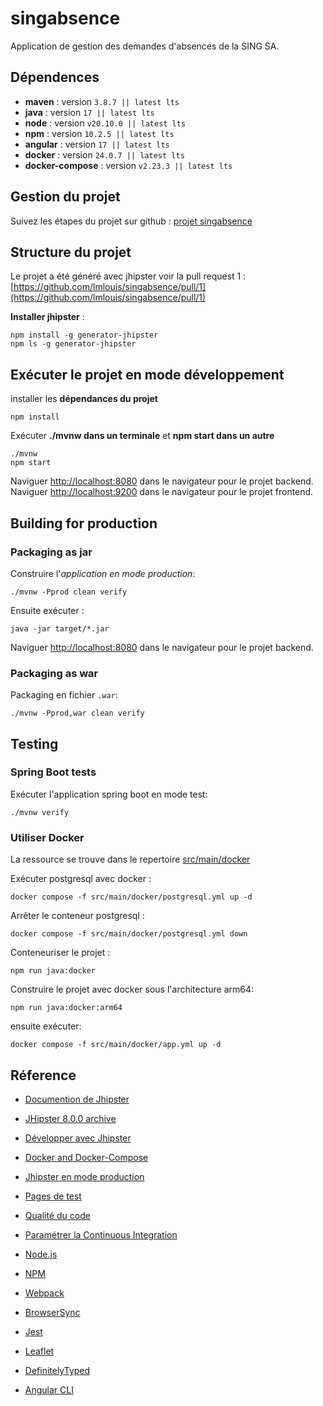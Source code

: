 # singabsence

Application de gestion des demandes d'absences de la SING SA.

## Dépendences

* **maven**          : version ``3.8.7 || latest lts``
* **java**           : version ``17 || latest lts``
* **node**           : version ``v20.10.0 || latest lts`` 
* **npm**            : version ``10.2.5 || latest lts``
* **angular**        : version ```17 || latest lts```
* **docker**         : version ``24.0.7 || latest lts``
* **docker-compose** : version ``v2.23.3 || latest lts``
## Gestion du projet 

Suivez les étapes du projet sur github : 
[projet singabsence](https://github.com/users/lmlouis/projects/3/views/1)

## Structure du projet

Le projet a été généré avec jhipster voir la pull request 1 : [https://github.com/lmlouis/singabsence/pull/1](https://github.com/lmlouis/singabsence/pull/1)

**Installer jhipster** :
````
npm install -g generator-jhipster
npm ls -g generator-jhipster
````
## Exécuter le projet en mode développement

installer les **dépendances du projet**

```
npm install
```
Exécuter **./mvnw dans un terminale** et **npm start  dans un autre**
```
./mvnw
npm start
```

Naviguer [http://localhost:8080](http://localhost:8080) dans le navigateur pour le projet backend.
Naviguer [http://localhost:9200](http://localhost:9200) dans le navigateur pour le projet frontend.
## Building for production

### Packaging as jar

Construire l'*application en mode production*:

```
./mvnw -Pprod clean verify
```

Ensuite exécuter :

```
java -jar target/*.jar
```

Naviguer [http://localhost:8080](http://localhost:8080) dans le navigateur pour le projet backend.


### Packaging as war

Packaging en fichier ``.war``:

```
./mvnw -Pprod,war clean verify
```

## Testing

### Spring Boot tests

Exécuter l'application spring boot en mode test:

```
./mvnw verify
```

### Utiliser Docker

La ressource se trouve dans le repertoire [src/main/docker](src/main/docker) 

Exécuter postgresql avec docker :

```
docker compose -f src/main/docker/postgresql.yml up -d
```

Arrêter le conteneur postgresql :

```
docker compose -f src/main/docker/postgresql.yml down
```

Conteneuriser le projet :

```
npm run java:docker
```

Construire le projet avec docker sous l'architecture arm64:

```
npm run java:docker:arm64
```

ensuite exécuter:

```
docker compose -f src/main/docker/app.yml up -d
```

## Réference


* [Documention de Jhipster](https://www.jhipster.tech)

* [JHipster 8.0.0 archive](https://www.jhipster.tech/documentation-archive/v8.0.0)

* [Développer avec Jhipster](https://www.jhipster.tech/documentation-archive/v8.0.0/development/)

* [Docker and Docker-Compose](https://www.jhipster.tech/documentation-archive/v8.0.0/docker-compose)

* [Jhipster en mode production](https://www.jhipster.tech/documentation-archive/v8.0.0/production/)

* [Pages de test](https://www.jhipster.tech/documentation-archive/v8.0.0/running-tests/)

* [Qualité du code](https://www.jhipster.tech/documentation-archive/v8.0.0/code-quality/)

* [Paramétrer la Continuous Integration](https://www.jhipster.tech/documentation-archive/v8.0.0/setting-up-ci/)

* [Node.js](https://nodejs.org/)

* [NPM](https://www.npmjs.com/)

* [Webpack](https://webpack.github.io/)

* [BrowserSync](https://www.browsersync.io/)

* [Jest](https://facebook.github.io/jest/)

* [Leaflet](https://leafletjs.com/)

* [DefinitelyTyped](https://definitelytyped.org/)

* [Angular CLI](https://cli.angular.io/)
